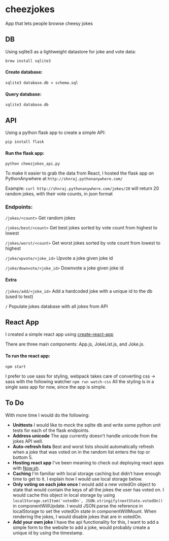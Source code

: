 # cheezjokes
App that lets people browse cheesy jokes

## DB
Using sqlite3 as a lightweight datastore for joke and vote data:

`brew install sqlite3`

#### Create database:
`sqlite3 database.db < schema.sql`

#### Query database:
`sqlite3 database.db`

## API
Using a python flask app to create a simple API:

`pip install flask`

#### Run the flask app:
`python cheezjokes_api.py`

To make it easier to grab the data from React, I hosted the flask app on PythonAnywhere at `http://shnraj.pythonanywhere.com/`

Example: `curl http://shnraj.pythonanywhere.com/jokes/20` will return 20 random jokes, with their vote counts, in json format

### Endpoints:

`/jokes/<count>`
Get random jokes

`/jokes/best/<count>`
Get best jokes sorted by vote count from highest to lowest

`/jokes/worst/<count>`
Get worst jokes sorted by vote count from lowest to highest

`/joke/upvote/<joke_id>`
Upvote a joke given joke id

`/joke/downvote/<joke_id>`
Downvote a joke given joke id

#### Extra
`/jokes/add/<joke_id>`
Add a hardcoded joke with a unique id to the db (used to test)

`/`
Populate jokes database with all jokes from API

## React App
I created a simple react app using [create-react-app](https://github.com/facebook/create-react-app/tree/master) 

There are three main components: App.js, JokeList.js, and Joke.js.

#### To run the react app:
`npm start`

I prefer to use sass for styling, webpack takes care of converting css -> sass with the following watcher
`npm run watch-css`
All the styling is in a single sass app for now, since the app is simple.

## To Do
With more time I would do the following:
* **Unittests** I would like to mock the sqlite db and write some python unit tests for each of the flask endpoints.
* **Address unicode** The app currently doesn't handle unicode from the jokes API well.
* **Auto-refresh lists** Best and worst lists should automatically refresh when a joke that was voted on in the random list enters the top or bottom 5.
* **Hosting react app** I've been meaning to check out deploying react apps with [Now.sh](https://zeit.co/now).
* **Caching** I'm familiar with local storage caching but didn’t have enough time to get to it. I explain how I would use local storage below.
* **Only voting on each joke once** I would add a new votedOn object to state that would contain the keys of all the jokes the user has voted on. I would cache this object in local storage by using `localStorage.setItem('votedOn', JSON.stringify(nextState.votedOn))` in componentWillUpdate. I would JSON.parse the reference in localStorage to set the votedOn state in componentWillMount. When rendering the jokes, I would disable jokes that are in votedOn.
* **Add your own joke** I have the api functionality for this, I want to add a simple form to the website to add a joke, would probably create a unique id by using the timestamp.
